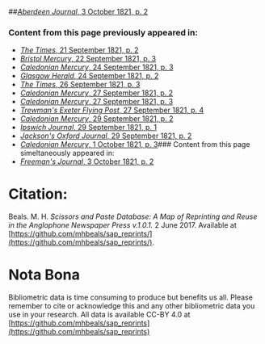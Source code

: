 ##[*Aberdeen Journal*, 3 October 1821, p. 2](https://mhbeals.github.io/sap_html/Aberdeen-Journal/Aberdeen-Journal-3-October-1821-p-2)

### Content from this page previously appeared in:
+ [*The Times*, 21 September 1821, p. 2](https://mhbeals.github.io/sap_html/The-Times/The-Times-21-September-1821-p-2)
+ [*Bristol Mercury*, 22 September 1821, p. 3](https://mhbeals.github.io/sap_html/Bristol-Mercury/Bristol-Mercury-22-September-1821-p-3)
+ [*Caledonian Mercury*, 24 September 1821, p. 3](https://mhbeals.github.io/sap_html/Caledonian-Mercury/Caledonian-Mercury-24-September-1821-p-3)
+ [*Glasgow Herald*, 24 September 1821, p. 2](https://mhbeals.github.io/sap_html/Glasgow-Herald/Glasgow-Herald-24-September-1821-p-2)
+ [*The Times*, 26 September 1821, p. 3](https://mhbeals.github.io/sap_html/The-Times/The-Times-26-September-1821-p-3)
+ [*Caledonian Mercury*, 27 September 1821, p. 2](https://mhbeals.github.io/sap_html/Caledonian-Mercury/Caledonian-Mercury-27-September-1821-p-2)
+ [*Caledonian Mercury*, 27 September 1821, p. 3](https://mhbeals.github.io/sap_html/Caledonian-Mercury/Caledonian-Mercury-27-September-1821-p-3)
+ [*Trewman's Exeter Flying Post*, 27 September 1821, p. 4](https://mhbeals.github.io/sap_html/Trewman's-Exeter-Flying-Post/Trewman's-Exeter-Flying-Post-27-September-1821-p-4)
+ [*Caledonian Mercury*, 29 September 1821, p. 2](https://mhbeals.github.io/sap_html/Caledonian-Mercury/Caledonian-Mercury-29-September-1821-p-2)
+ [*Ipswich Journal*, 29 September 1821, p. 1](https://mhbeals.github.io/sap_html/Ipswich-Journal/Ipswich-Journal-29-September-1821-p-1)
+ [*Jackson's Oxford Journal*, 29 September 1821, p. 2](https://mhbeals.github.io/sap_html/Jackson's-Oxford-Journal/Jackson's-Oxford-Journal-29-September-1821-p-2)
+ [*Caledonian Mercury*, 1 October 1821, p. 3](https://mhbeals.github.io/sap_html/Caledonian-Mercury/Caledonian-Mercury-1-October-1821-p-3)### Content from this page simeltaneously appeared in:
+ [*Freeman's Journal*, 3 October 1821, p. 2](https://mhbeals.github.io/sap_html/Freeman's-Journal/Freeman's-Journal-3-October-1821-p-2)
                    
# Citation: 

Beals. M. H. *Scissors and Paste Database: A Map of Reprinting and Reuse in the Anglophone Newspaper Press v.1.0.1.* 2 June 2017. Available at [https://github.com/mhbeals/sap_reprints/](https://github.com/mhbeals/sap_reprints/). 
                    
# Nota Bona

Bibliometric data is time consuming to produce but benefits us all. Please remember to cite or acknowledge this and any other bibliometric data you use in your research. All data is available CC-BY 4.0 at [https://github.com/mhbeals/sap_reprints](https://github.com/mhbeals/sap_reprints)